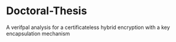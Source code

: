# Doctoral-Thesis
A verifpal analysis for a certificateless hybrid encryption with a key encapsulation mechanism
